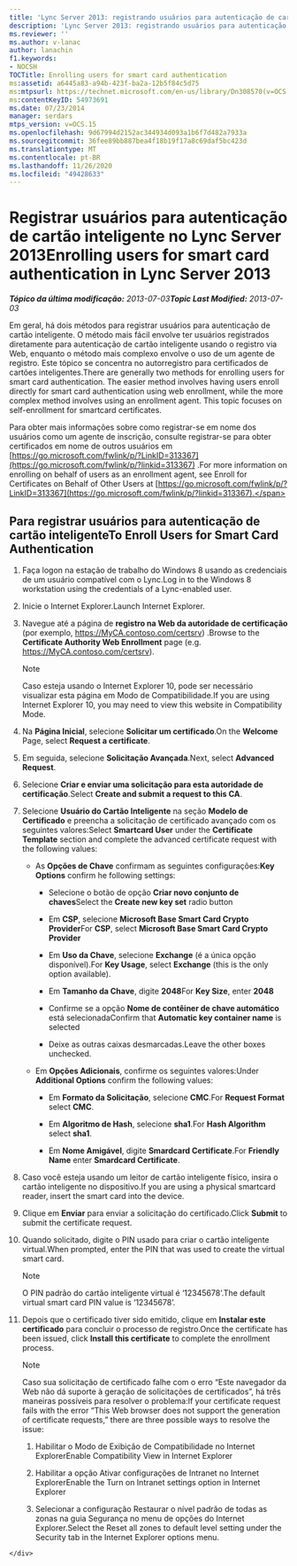 ```yaml
---
title: 'Lync Server 2013: registrando usuários para autenticação de cartão inteligente'
description: 'Lync Server 2013: registrando usuários para autenticação de cartão inteligente.'
ms.reviewer: ''
ms.author: v-lanac
author: lanachin
f1.keywords:
- NOCSH
TOCTitle: Enrolling users for smart card authentication
ms:assetid: a6445a83-a94b-423f-ba2a-12b5f84c5d75
ms:mtpsurl: https://technet.microsoft.com/en-us/library/Dn308570(v=OCS.15)
ms:contentKeyID: 54973691
ms.date: 07/23/2014
manager: serdars
mtps_version: v=OCS.15
ms.openlocfilehash: 9d67994d2152ac344934d093a1b6f7d482a7933a
ms.sourcegitcommit: 36fee89bb887bea4f18b19f17a8c69daf5bc423d
ms.translationtype: MT
ms.contentlocale: pt-BR
ms.lasthandoff: 11/26/2020
ms.locfileid: "49428633"
---
```

# <a name="enrolling-users-for-smart-card-authentication-in-lync-server-2013"></a><span data-ttu-id="97540-103">Registrar usuários para autenticação de cartão inteligente no Lync Server 2013</span><span class="sxs-lookup"><span data-stu-id="97540-103">Enrolling users for smart card authentication in Lync Server 2013</span></span>

<div data-xmlns="http://www.w3.org/1999/xhtml">

<div class="topic" data-xmlns="http://www.w3.org/1999/xhtml" data-msxsl="urn:schemas-microsoft-com:xslt" data-cs="https://msdn.microsoft.com/">

<div data-asp="https://msdn2.microsoft.com/asp">



</div>

<div id="mainSection">

<div id="mainBody"><span data-ttu-id="97540-104">

<span> </span></span><span class="sxs-lookup"><span data-stu-id="97540-104">

<span> </span></span></span>

<span data-ttu-id="97540-105">_**Tópico da última modificação:** 2013-07-03_</span><span class="sxs-lookup"><span data-stu-id="97540-105">_**Topic Last Modified:** 2013-07-03_</span></span>

<span data-ttu-id="97540-p101">Em geral, há dois métodos para registrar usuários para autenticação de cartão inteligente. O método mais fácil envolve ter usuários registrados diretamente para autenticação de cartão inteligente usando o registro via Web, enquanto o método mais complexo envolve o uso de um agente de registro. Este tópico se concentra no autorregistro para certificados de cartões inteligentes.</span><span class="sxs-lookup"><span data-stu-id="97540-p101">There are generally two methods for enrolling users for smart card authentication. The easier method involves having users enroll directly for smart card authentication using web enrollment, while the more complex method involves using an enrollment agent. This topic focuses on self-enrollment for smartcard certificates.</span></span>

<span data-ttu-id="97540-109">Para obter mais informações sobre como registrar-se em nome dos usuários como um agente de inscrição, consulte registrar-se para obter certificados em nome de outros usuários em [https://go.microsoft.com/fwlink/p/?LinkID=313367](https://go.microsoft.com/fwlink/p/?linkid=313367) .</span><span class="sxs-lookup"><span data-stu-id="97540-109">For more information on enrolling on behalf of users as an enrollment agent, see Enroll for Certificates on Behalf of Other Users at [https://go.microsoft.com/fwlink/p/?LinkID=313367](https://go.microsoft.com/fwlink/p/?linkid=313367).</span></span>

<div>

## <a name="to-enroll-users-for-smart-card-authentication"></a><span data-ttu-id="97540-110">Para registrar usuários para autenticação de cartão inteligente</span><span class="sxs-lookup"><span data-stu-id="97540-110">To Enroll Users for Smart Card Authentication</span></span>

1.  <span data-ttu-id="97540-111">Faça logon na estação de trabalho do Windows 8 usando as credenciais de um usuário compatível com o Lync.</span><span class="sxs-lookup"><span data-stu-id="97540-111">Log in to the Windows 8 workstation using the credentials of a Lync-enabled user.</span></span>

2.  <span data-ttu-id="97540-112">Inicie o Internet Explorer.</span><span class="sxs-lookup"><span data-stu-id="97540-112">Launch Internet Explorer.</span></span>

3.  <span data-ttu-id="97540-113">Navegue até a página de **registro na Web da autoridade de certificação** (por exemplo, https://MyCA.contoso.com/certsrv) .</span><span class="sxs-lookup"><span data-stu-id="97540-113">Browse to the **Certificate Authority Web Enrollment** page (e.g. https://MyCA.contoso.com/certsrv).</span></span>
    
    <div>
    

    > [!NOTE]  
    > <span data-ttu-id="97540-114">Caso esteja usando o Internet Explorer 10, pode ser necessário visualizar esta página em Modo de Compatibilidade.</span><span class="sxs-lookup"><span data-stu-id="97540-114">If you are using Internet Explorer 10, you may need to view this website in Compatibility Mode.</span></span>

    
    </div>

4.  <span data-ttu-id="97540-115">Na **Página Inicial**, selecione **Solicitar um certificado**.</span><span class="sxs-lookup"><span data-stu-id="97540-115">On the **Welcome** Page, select **Request a certificate**.</span></span>

5.  <span data-ttu-id="97540-116">Em seguida, selecione **Solicitação Avançada**.</span><span class="sxs-lookup"><span data-stu-id="97540-116">Next, select **Advanced Request**.</span></span>

6.  <span data-ttu-id="97540-117">Selecione **Criar e enviar uma solicitação para esta autoridade de certificação**.</span><span class="sxs-lookup"><span data-stu-id="97540-117">Select **Create and submit a request to this CA**.</span></span>

7.  <span data-ttu-id="97540-118">Selecione **Usuário do Cartão Inteligente** na seção **Modelo de Certificado** e preencha a solicitação de certificado avançado com os seguintes valores:</span><span class="sxs-lookup"><span data-stu-id="97540-118">Select **Smartcard User** under the **Certificate Template** section and complete the advanced certificate request with the following values:</span></span>
    
      - <span data-ttu-id="97540-119">As **Opções de Chave** confirmam as seguintes configurações:</span><span class="sxs-lookup"><span data-stu-id="97540-119">**Key Options** confirm he following settings:</span></span>
        
          - <span data-ttu-id="97540-120">Selecione o botão de opção **Criar novo conjunto de chaves**</span><span class="sxs-lookup"><span data-stu-id="97540-120">Select the **Create new key set** radio button</span></span>
        
          - <span data-ttu-id="97540-121">Em **CSP**, selecione **Microsoft Base Smart Card Crypto Provider**</span><span class="sxs-lookup"><span data-stu-id="97540-121">For **CSP**, select **Microsoft Base Smart Card Crypto Provider**</span></span>
        
          - <span data-ttu-id="97540-122">Em **Uso da Chave**, selecione **Exchange** (é a única opção disponível).</span><span class="sxs-lookup"><span data-stu-id="97540-122">For **Key Usage**, select **Exchange** (this is the only option available).</span></span>
        
          - <span data-ttu-id="97540-123">Em **Tamanho da Chave**, digite **2048**</span><span class="sxs-lookup"><span data-stu-id="97540-123">For **Key Size**, enter **2048**</span></span>
        
          - <span data-ttu-id="97540-124">Confirme se a opção **Nome de contêiner de chave automático** está selecionada</span><span class="sxs-lookup"><span data-stu-id="97540-124">Confirm that **Automatic key container name** is selected</span></span>
        
          - <span data-ttu-id="97540-125">Deixe as outras caixas desmarcadas.</span><span class="sxs-lookup"><span data-stu-id="97540-125">Leave the other boxes unchecked.</span></span>
    
      - <span data-ttu-id="97540-126">Em **Opções Adicionais**, confirme os seguintes valores:</span><span class="sxs-lookup"><span data-stu-id="97540-126">Under **Additional Options** confirm the following values:</span></span>
        
          - <span data-ttu-id="97540-127">Em **Formato da Solicitação**, selecione **CMC**.</span><span class="sxs-lookup"><span data-stu-id="97540-127">For **Request Format** select **CMC**.</span></span>
        
          - <span data-ttu-id="97540-128">Em **Algoritmo de Hash**, selecione **sha1**.</span><span class="sxs-lookup"><span data-stu-id="97540-128">For **Hash Algorithm** select **sha1**.</span></span>
        
          - <span data-ttu-id="97540-129">Em **Nome Amigável**, digite **Smardcard Certificate**.</span><span class="sxs-lookup"><span data-stu-id="97540-129">For **Friendly Name** enter **Smardcard Certificate**.</span></span>

8.  <span data-ttu-id="97540-130">Caso você esteja usando um leitor de cartão inteligente físico, insira o cartão inteligente no dispositivo.</span><span class="sxs-lookup"><span data-stu-id="97540-130">If you are using a physical smartcard reader, insert the smart card into the device.</span></span>

9.  <span data-ttu-id="97540-131">Clique em **Enviar** para enviar a solicitação do certificado.</span><span class="sxs-lookup"><span data-stu-id="97540-131">Click **Submit** to submit the certificate request.</span></span>

10. <span data-ttu-id="97540-132">Quando solicitado, digite o PIN usado para criar o cartão inteligente virtual.</span><span class="sxs-lookup"><span data-stu-id="97540-132">When prompted, enter the PIN that was used to create the virtual smart card.</span></span>
    
    <div>
    

    > [!NOTE]  
    > <span data-ttu-id="97540-133">O PIN padrão do cartão inteligente virtual é ‘12345678’.</span><span class="sxs-lookup"><span data-stu-id="97540-133">The default virtual smart card PIN value is ‘12345678’.</span></span>

    
    </div>

11. <span data-ttu-id="97540-134">Depois que o certificado tiver sido emitido, clique em **Instalar este certificado** para concluir o processo de registro.</span><span class="sxs-lookup"><span data-stu-id="97540-134">Once the certificate has been issued, click **Install this certificate** to complete the enrollment process.</span></span>
    
    <div>
    

    > [!NOTE]  
    > <span data-ttu-id="97540-135">Caso sua solicitação de certificado falhe com o erro “Este navegador da Web não dá suporte à geração de solicitações de certificados”, há três maneiras possíveis para resolver o problema:</span><span class="sxs-lookup"><span data-stu-id="97540-135">If your certificate request fails with the error “This Web browser does not support the generation of certificate requests,” there are three possible ways to resolve the issue:</span></span> 
    > <OL>
    > <LI>
    > <P><span data-ttu-id="97540-136">Habilitar o Modo de Exibição de Compatibilidade no Internet Explorer</span><span class="sxs-lookup"><span data-stu-id="97540-136">Enable Compatibility View in Internet Explorer</span></span></P>
    > <LI>
    > <P><span data-ttu-id="97540-137">Habilitar a opção Ativar configurações de Intranet no Internet Explorer</span><span class="sxs-lookup"><span data-stu-id="97540-137">Enable the Turn on Intranet settings option in Internet Explorer</span></span></P>
    > <LI>
    > <P><span data-ttu-id="97540-138">Selecionar a configuração Restaurar o nível padrão de todas as zonas na guia Segurança no menu de opções do Internet Explorer.</span><span class="sxs-lookup"><span data-stu-id="97540-138">Select the Reset all zones to default level setting under the Security tab in the Internet Explorer options menu.</span></span></P></LI></OL><span data-ttu-id="97540-139">

    
    </div>

</div>

</div>

<span> </span>

</div>

</div>

</span><span class="sxs-lookup"><span data-stu-id="97540-139">

    
    </div>

</div>

</div>

<span> </span>

</div>

</div>

</span></span></div>

